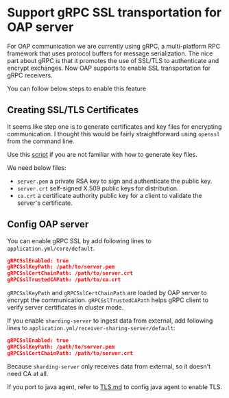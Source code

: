 # Support gRPC SSL transportation for OAP server

For OAP communication we are currently using gRPC, a multi-platform RPC framework that uses protocol buffers for
message serialization. The nice part about gRPC is that it promotes the use of SSL/TLS to authenticate and encrypt
exchanges. Now OAP supports to enable SSL transportation for gRPC receivers.

You can follow below steps to enable this feature

## Creating SSL/TLS Certificates

It seems like step one is to generate certificates and key files for encrypting communication. I thought this would be
fairly straightforward using `openssl` from the command line.

Use this [script](../../../../../tools/TLS/tls_key_generate.sh) if you are not familiar with how to generate key files.

We need below files:
 - `server.pem` a private RSA key to sign and authenticate the public key.
 - `server.crt` self-signed X.509 public keys for distribution.
 - `ca.crt` a certificate authority public key for a client to validate the server's certificate.

## Config OAP server 

You can enable gRPC SSL by add following lines to `application.yml/core/default`.
```json
gRPCSslEnabled: true
gRPCSslKeyPath: /path/to/server.pem
gRPCSslCertChainPath: /path/to/server.crt
gRPCSslTrustedCAPath: /path/to/ca.crt
```

`gRPCSslKeyPath` and `gRPCSslCertChainPath` are loaded by OAP server to encrypt the communication. `gRPCSslTrustedCAPath`
helps gRPC client to verify server certificates in cluster mode.

If you enable `sharding-server` to ingest data from external, add following lines to `application.yml/receiver-sharing-server/default`:

```json
gRPCSslEnabled: true
gRPCSslKeyPath: /path/to/server.pem
gRPCSslCertChainPath: /path/to/server.crt
```

Because `sharding-server` only receives data from external, so it doesn't need CA at all.

If you port to java agent, refer to [TLS.md](../service-agent/java-agent/TLS.md) to config java agent to enable TLS.
